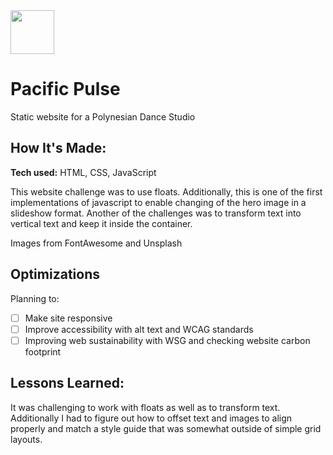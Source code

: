 <img src="https://github.com/user-attachments/assets/16f85d87-3bdd-4b1a-beb7-1b9684ec9ff6" width= 70px>

# Pacific Pulse
Static website for a Polynesian Dance Studio

<!--**Link to project:** http://recruiters-love-seeing-live-demos.com/-->


## How It's Made:

**Tech used:** HTML, CSS, JavaScript

This website challenge was to use floats. Additionally, this is one of the first implementations of javascript to enable changing of the hero image in a slideshow format. Another of the challenges was to transform text into vertical text and keep it inside the container.

Images from FontAwesome and Unsplash

## Optimizations

Planning to:
- [ ] Make site responsive
- [ ] Improve accessibility with alt text and WCAG standards
- [ ] Improving web sustainability with WSG and checking website carbon footprint 

## Lessons Learned:

It was challenging to work with floats as well as to transform text. Additionally I had to figure out how to offset text and images to align properly and match a style guide that was somewhat outside of simple grid layouts.
